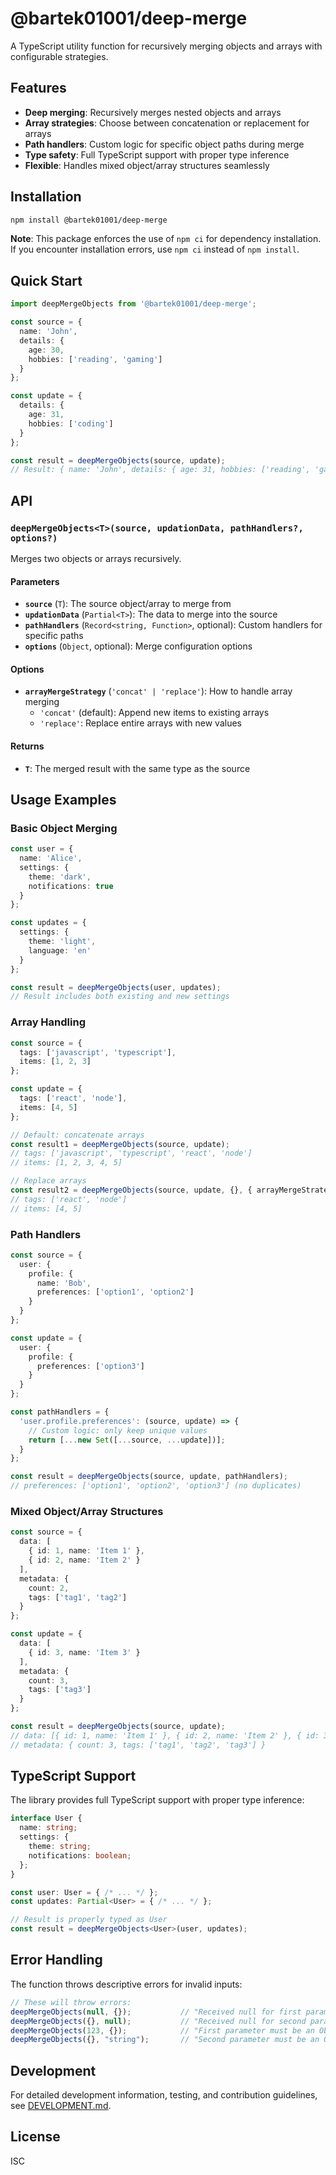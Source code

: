 # @bartek01001/deep-merge

A TypeScript utility function for recursively merging objects and arrays with configurable strategies.

## Features

- **Deep merging**: Recursively merges nested objects and arrays
- **Array strategies**: Choose between concatenation or replacement for arrays
- **Path handlers**: Custom logic for specific object paths during merge
- **Type safety**: Full TypeScript support with proper type inference
- **Flexible**: Handles mixed object/array structures seamlessly

## Installation

```bash
npm install @bartek01001/deep-merge
```

**Note**: This package enforces the use of `npm ci` for dependency installation. If you encounter installation errors, use `npm ci` instead of `npm install`.

## Quick Start

```typescript
import deepMergeObjects from '@bartek01001/deep-merge';

const source = {
  name: 'John',
  details: {
    age: 30,
    hobbies: ['reading', 'gaming']
  }
};

const update = {
  details: {
    age: 31,
    hobbies: ['coding']
  }
};

const result = deepMergeObjects(source, update);
// Result: { name: 'John', details: { age: 31, hobbies: ['reading', 'gaming', 'coding'] } }
```

## API

### `deepMergeObjects<T>(source, updationData, pathHandlers?, options?)`

Merges two objects or arrays recursively.

#### Parameters

- **`source`** (`T`): The source object/array to merge from
- **`updationData`** (`Partial<T>`): The data to merge into the source
- **`pathHandlers`** (`Record<string, Function>`, optional): Custom handlers for specific paths
- **`options`** (`Object`, optional): Merge configuration options

#### Options

- **`arrayMergeStrategy`** (`'concat' | 'replace'`): How to handle array merging
  - `'concat'` (default): Append new items to existing arrays
  - `'replace'`: Replace entire arrays with new values

#### Returns

- **`T`**: The merged result with the same type as the source

## Usage Examples

### Basic Object Merging

```typescript
const user = {
  name: 'Alice',
  settings: {
    theme: 'dark',
    notifications: true
  }
};

const updates = {
  settings: {
    theme: 'light',
    language: 'en'
  }
};

const result = deepMergeObjects(user, updates);
// Result includes both existing and new settings
```

### Array Handling

```typescript
const source = {
  tags: ['javascript', 'typescript'],
  items: [1, 2, 3]
};

const update = {
  tags: ['react', 'node'],
  items: [4, 5]
};

// Default: concatenate arrays
const result1 = deepMergeObjects(source, update);
// tags: ['javascript', 'typescript', 'react', 'node']
// items: [1, 2, 3, 4, 5]

// Replace arrays
const result2 = deepMergeObjects(source, update, {}, { arrayMergeStrategy: 'replace' });
// tags: ['react', 'node']
// items: [4, 5]
```

### Path Handlers

```typescript
const source = {
  user: {
    profile: {
      name: 'Bob',
      preferences: ['option1', 'option2']
    }
  }
};

const update = {
  user: {
    profile: {
      preferences: ['option3']
    }
  }
};

const pathHandlers = {
  'user.profile.preferences': (source, update) => {
    // Custom logic: only keep unique values
    return [...new Set([...source, ...update])];
  }
};

const result = deepMergeObjects(source, update, pathHandlers);
// preferences: ['option1', 'option2', 'option3'] (no duplicates)
```

### Mixed Object/Array Structures

```typescript
const source = {
  data: [
    { id: 1, name: 'Item 1' },
    { id: 2, name: 'Item 2' }
  ],
  metadata: {
    count: 2,
    tags: ['tag1', 'tag2']
  }
};

const update = {
  data: [
    { id: 3, name: 'Item 3' }
  ],
  metadata: {
    count: 3,
    tags: ['tag3']
  }
};

const result = deepMergeObjects(source, update);
// data: [{ id: 1, name: 'Item 1' }, { id: 2, name: 'Item 2' }, { id: 3, name: 'Item 3' }]
// metadata: { count: 3, tags: ['tag1', 'tag2', 'tag3'] }
```

## TypeScript Support

The library provides full TypeScript support with proper type inference:

```typescript
interface User {
  name: string;
  settings: {
    theme: string;
    notifications: boolean;
  };
}

const user: User = { /* ... */ };
const updates: Partial<User> = { /* ... */ };

// Result is properly typed as User
const result = deepMergeObjects<User>(user, updates);
```

## Error Handling

The function throws descriptive errors for invalid inputs:

```typescript
// These will throw errors:
deepMergeObjects(null, {});           // "Received null for first parameter"
deepMergeObjects({}, null);           // "Received null for second parameter"
deepMergeObjects(123, {});            // "First parameter must be an Object"
deepMergeObjects({}, "string");       // "Second parameter must be an Object"
```

## Development

For detailed development information, testing, and contribution guidelines, see [DEVELOPMENT.md](./docs/DEVELOPMENT.md).

## License

ISC
